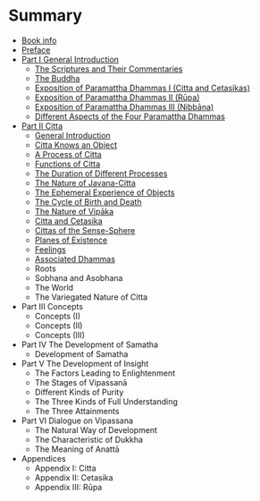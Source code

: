 # Summary

* [Book info](README.md)
* [Preface](preface.md)
* [Part I General Introduction](part_1.md)
   * [The Scriptures and Their Commentaries](the_scriptures_and_their_commentaries_1.md)
   * [The Buddha](the_buddha.md)
   * [Exposition of Paramattha Dhammas I (Citta and Cetasikas)](exposition_of_paramattha_dhammas_i_citta_and_cetasikas.md)
   * [Exposition of Paramattha Dhammas II (Rūpa)](exposition_of_paramattha_dhammas_ii_rupa.md)
   * [Exposition of Paramattha Dhammas III (Nibbāna)](exposition_of_paramattha_dhammas_iii_nibbana.md)
   * [Different Aspects of the Four Paramattha Dhammas](different_aspects_of_the_four_paramattha_dhammas.md)
* [Part II Citta](part_ii_citta.md)
   * [General Introduction](general_introduction.md)
   * [Citta Knows an Object](citta_knows_an_object.md)
   * [A Process of Citta](a_process_of_citta.md)
   * [Functions of Citta](functions_of_citta.md)
   * [The Duration of Different Processes](the_duration_of_different_processes.md)
   * [The Nature of Javana-Citta](the_nature_of_javana-citta.md)
   * [The Ephemeral Experience of Objects](the_ephemeral_experience_of_objects.md)
   * [The Cycle of Birth and Death](the_cycle_of_birth_and_death.md)
   * [The Nature of Vipāka](the_nature_of_vipaka.md)
   * [Citta and Cetasika](citta_and_cetasika.md)
   * [Cittas of the Sense-Sphere](cittas_of_the_sense-sphere.md)
   * [Planes of Existence](planes_of_existence.md)
   * [Feelings](feelings.md)
   * [Associated Dhammas](associated_dhammas.md)
   * Roots
   * Sobhana and Asobhana
   * The World
   * The Variegated Nature of Citta
* Part III Concepts
   * Concepts (I)
   * Concepts (II)
   * Concepts (III)
* Part IV The Development of Samatha
   * Development of Samatha
* Part V The Development of Insight
   * The Factors Leading to Enlightenment
   * The Stages of Vipassanā
   * Different Kinds of Purity
   * The Three Kinds of Full Understanding
   * The Three Attainments
* Part VI Dialogue on Vipassana
   * The Natural Way of Development
   * The Characteristic of Dukkha
   * The Meaning of Anattā
* Appendices
   * Appendix I: Citta
   * Appendix II: Cetasika
   * Appendix III: Rūpa

